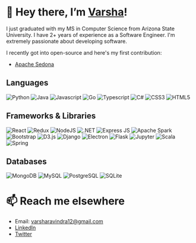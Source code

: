 # 👋 Hey there, I’m [Varsha](https://www.linkedin.com/in/varsha-ravindra-b5a39511a/)!
I just graduated with my MS in Computer Science from Arizona State University. I have 2+ years of experience as a Software Engineer. I'm extremely passionate about developing software.

I recently got into open-source and here's my first contribution:
- [Apache Sedona](https://github.com/apache/incubator-sedona/pull/717)

## Languages
![Python](https://img.shields.io/badge/Python-FFD43B?style=for-the-badge&logo=python&logoColor=blue "Python")
![Java](https://img.shields.io/badge/OpenJDK-ED8B00?style=for-the-badge&logo=openjdk&logoColor=white "Java")
![Javascript](https://img.shields.io/badge/JavaScript-323330?style=for-the-badge&logo=javascript&logoColor=F7DF1E "Javascript")
![Go](https://img.shields.io/badge/Go-00ADD8?style=for-the-badge&logo=go&logoColor=white "Go")
![Typescript](https://img.shields.io/badge/TypeScript-007ACC?style=for-the-badge&logo=typescript&logoColor=white "Typescript")
![C#](https://img.shields.io/badge/C%23-239120?style=for-the-badge&logo=c-sharp&logoColor=white "C#")
![CSS3](https://img.shields.io/badge/CSS3-1572B6?style=for-the-badge&logo=css3&logoColor=white "CSS3")
![HTML5](https://img.shields.io/badge/HTML5-E34F26?style=for-the-badge&logo=html5&logoColor=white "HTML5")

## Frameworks & Libraries
![React](https://img.shields.io/badge/React-20232A?style=for-the-badge&logo=react&logoColor=61DAFB "React")
![Redux](https://img.shields.io/badge/Redux-593D88?style=for-the-badge&logo=redux&logoColor=white "Redux")
![NodeJS](https://img.shields.io/badge/Node.js-339933?style=for-the-badge&logo=nodedotjs&logoColor=white)
![.NET](https://img.shields.io/badge/.NET-512BD4?style=for-the-badge&logo=dotnet&logoColor=white ".NET")
![Express JS](https://img.shields.io/badge/Express.js-000000?style=for-the-badge&logo=express&logoColor=white)
![Apache Spark](https://img.shields.io/badge/Apache_Spark-FFFFFF?style=for-the-badge&logo=apachespark&logoColor=#E35A16 "Apache Spark")
![Bootstrap](https://img.shields.io/badge/Bootstrap-563D7C?style=for-the-badge&logo=bootstrap&logoColor=white "Bootstrap")
![D3.js](https://img.shields.io/badge/d3.js-F9A03C?style=for-the-badge&logo=d3.js&logoColor=white "D3.js")
![Django](https://img.shields.io/badge/Django-092E20?style=for-the-badge&logo=django&logoColor=green "Django")
![Electron](https://img.shields.io/badge/Electron-2B2E3A?style=for-the-badge&logo=electron&logoColor=9FEAF9 "Electron")
![Flask](https://img.shields.io/badge/Flask-000000?style=for-the-badge&logo=flask&logoColor=white "Flask")
![Jupyter](https://img.shields.io/badge/Jupyter-F37626.svg?&style=for-the-badge&logo=Jupyter&logoColor=white "Jupyter")
![Scala](https://img.shields.io/badge/Scala-DC322F?style=for-the-badge&logo=scala&logoColor=white "Scala")
![Spring](https://img.shields.io/badge/Spring-6DB33F?style=for-the-badge&logo=spring&logoColor=white "Spring")

## Databases
![MongoDB](https://img.shields.io/badge/MongoDB-4EA94B?style=for-the-badge&logo=mongodb&logoColor=white)
![MySQL](https://img.shields.io/badge/MySQL-005C84?style=for-the-badge&logo=mysql&logoColor=white "MySQL")
![PostgreSQL](https://img.shields.io/badge/PostgreSQL-316192?style=for-the-badge&logo=postgresql&logoColor=white "PostgreSQL")
![SQLite](https://img.shields.io/badge/SQLite-07405E?style=for-the-badge&logo=sqlite&logoColor=white "SQLite")


# 📫  Reach me elsewhere
- Email: varsharavindra12@gmail.com
- [LinkedIn](https://www.linkedin.com/in/varsha-ravindra-b5a39511a/)
- [Twitter](https://www.linkedin.com/in/varsha-ravindra-b5a39511a/)


<!---
- 👀 I’m interested in ...
- 🌱 I’m currently learning ...
- 💞️ I’m looking to collaborate on any interesting open-source projects
- 📫 How to reach me ...
Varsha-R/Varsha-R is a ✨ special ✨ repository because its `README.md` (this file) appears on your GitHub profile.
You can click the Preview link to take a look at your changes.
https://github.com/alexandresanlim/Badges4-README.md-Profile#welcome-badges-4-readmemd-profile
--->
